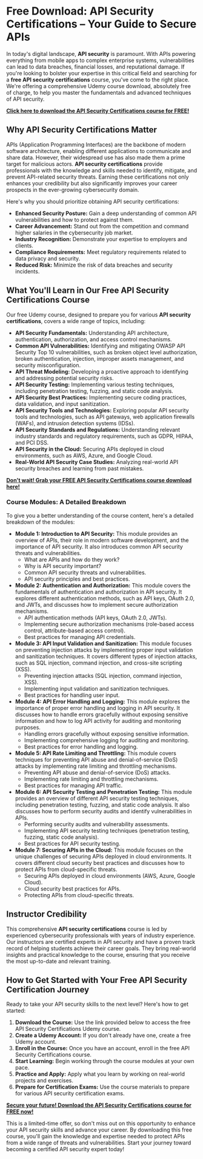 # Free Download: API Security Certifications – Your Guide to Secure APIs

In today's digital landscape, **API security** is paramount. With APIs powering everything from mobile apps to complex enterprise systems, vulnerabilities can lead to data breaches, financial losses, and reputational damage. If you're looking to bolster your expertise in this critical field and searching for a **free API security certifications** course, you've come to the right place. We're offering a comprehensive Udemy course download, absolutely free of charge, to help you master the fundamentals and advanced techniques of API security.

[**Click here to download the API Security Certifications course for FREE!**](https://udemywork.com/api-security-certifications)

## Why API Security Certifications Matter

APIs (Application Programming Interfaces) are the backbone of modern software architecture, enabling different applications to communicate and share data. However, their widespread use has also made them a prime target for malicious actors. **API security certifications** provide professionals with the knowledge and skills needed to identify, mitigate, and prevent API-related security threats. Earning these certifications not only enhances your credibility but also significantly improves your career prospects in the ever-growing cybersecurity domain.

Here's why you should prioritize obtaining API security certifications:

*   **Enhanced Security Posture:** Gain a deep understanding of common API vulnerabilities and how to protect against them.
*   **Career Advancement:** Stand out from the competition and command higher salaries in the cybersecurity job market.
*   **Industry Recognition:** Demonstrate your expertise to employers and clients.
*   **Compliance Requirements:** Meet regulatory requirements related to data privacy and security.
*   **Reduced Risk:** Minimize the risk of data breaches and security incidents.

## What You'll Learn in Our Free API Security Certifications Course

Our free Udemy course, designed to prepare you for various **API security certifications**, covers a wide range of topics, including:

*   **API Security Fundamentals:** Understanding API architecture, authentication, authorization, and access control mechanisms.
*   **Common API Vulnerabilities:** Identifying and mitigating OWASP API Security Top 10 vulnerabilities, such as broken object level authorization, broken authentication, injection, improper assets management, and security misconfiguration.
*   **API Threat Modeling:** Developing a proactive approach to identifying and addressing potential security risks.
*   **API Security Testing:** Implementing various testing techniques, including penetration testing, fuzzing, and static code analysis.
*   **API Security Best Practices:** Implementing secure coding practices, data validation, and input sanitization.
*   **API Security Tools and Technologies:** Exploring popular API security tools and technologies, such as API gateways, web application firewalls (WAFs), and intrusion detection systems (IDSs).
*   **API Security Standards and Regulations:** Understanding relevant industry standards and regulatory requirements, such as GDPR, HIPAA, and PCI DSS.
*   **API Security in the Cloud:** Securing APIs deployed in cloud environments, such as AWS, Azure, and Google Cloud.
*   **Real-World API Security Case Studies:** Analyzing real-world API security breaches and learning from past mistakes.

[**Don't wait! Grab your FREE API Security Certifications course download here!**](https://udemywork.com/api-security-certifications)

### Course Modules: A Detailed Breakdown

To give you a better understanding of the course content, here's a detailed breakdown of the modules:

*   **Module 1: Introduction to API Security:** This module provides an overview of APIs, their role in modern software development, and the importance of API security. It also introduces common API security threats and vulnerabilities.
    *   What are APIs and how do they work?
    *   Why is API security important?
    *   Common API security threats and vulnerabilities.
    *   API security principles and best practices.
*   **Module 2: Authentication and Authorization:** This module covers the fundamentals of authentication and authorization in API security. It explores different authentication methods, such as API keys, OAuth 2.0, and JWTs, and discusses how to implement secure authorization mechanisms.
    *   API authentication methods (API keys, OAuth 2.0, JWTs).
    *   Implementing secure authorization mechanisms (role-based access control, attribute-based access control).
    *   Best practices for managing API credentials.
*   **Module 3: API Input Validation and Sanitization:** This module focuses on preventing injection attacks by implementing proper input validation and sanitization techniques. It covers different types of injection attacks, such as SQL injection, command injection, and cross-site scripting (XSS).
    *   Preventing injection attacks (SQL injection, command injection, XSS).
    *   Implementing input validation and sanitization techniques.
    *   Best practices for handling user input.
*   **Module 4: API Error Handling and Logging:** This module explores the importance of proper error handling and logging in API security. It discusses how to handle errors gracefully without exposing sensitive information and how to log API activity for auditing and monitoring purposes.
    *   Handling errors gracefully without exposing sensitive information.
    *   Implementing comprehensive logging for auditing and monitoring.
    *   Best practices for error handling and logging.
*   **Module 5: API Rate Limiting and Throttling:** This module covers techniques for preventing API abuse and denial-of-service (DoS) attacks by implementing rate limiting and throttling mechanisms.
    *   Preventing API abuse and denial-of-service (DoS) attacks.
    *   Implementing rate limiting and throttling mechanisms.
    *   Best practices for managing API traffic.
*   **Module 6: API Security Testing and Penetration Testing:** This module provides an overview of different API security testing techniques, including penetration testing, fuzzing, and static code analysis. It also discusses how to perform security audits and identify vulnerabilities in APIs.
    *   Performing security audits and vulnerability assessments.
    *   Implementing API security testing techniques (penetration testing, fuzzing, static code analysis).
    *   Best practices for API security testing.
*   **Module 7: Securing APIs in the Cloud:** This module focuses on the unique challenges of securing APIs deployed in cloud environments. It covers different cloud security best practices and discusses how to protect APIs from cloud-specific threats.
    *   Securing APIs deployed in cloud environments (AWS, Azure, Google Cloud).
    *   Cloud security best practices for APIs.
    *   Protecting APIs from cloud-specific threats.

## Instructor Credibility

This comprehensive **API security certifications** course is led by experienced cybersecurity professionals with years of industry experience. Our instructors are certified experts in API security and have a proven track record of helping students achieve their career goals. They bring real-world insights and practical knowledge to the course, ensuring that you receive the most up-to-date and relevant training.

## How to Get Started with Your Free API Security Certification Journey

Ready to take your API security skills to the next level? Here's how to get started:

1.  **Download the Course:** Use the link provided below to access the free API Security Certifications Udemy course.
2.  **Create a Udemy Account:** If you don't already have one, create a free Udemy account.
3.  **Enroll in the Course:** Once you have an account, enroll in the free API Security Certifications course.
4.  **Start Learning:** Begin working through the course modules at your own pace.
5.  **Practice and Apply:** Apply what you learn by working on real-world projects and exercises.
6.  **Prepare for Certification Exams:** Use the course materials to prepare for various API security certification exams.

[**Secure your future! Download the API Security Certifications course for FREE now!**](https://udemywork.com/api-security-certifications)

This is a limited-time offer, so don't miss out on this opportunity to enhance your API security skills and advance your career. By downloading this free course, you'll gain the knowledge and expertise needed to protect APIs from a wide range of threats and vulnerabilities. Start your journey toward becoming a certified API security expert today!
